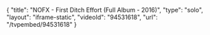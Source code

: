 {
    "title": "NOFX - First Ditch Effort (Full Album - 2016)",
    "type": "solo",
    "layout": "iframe-static",
    "videoId": "94531618",
    "url": "\/tvpembed\/94531618"
}